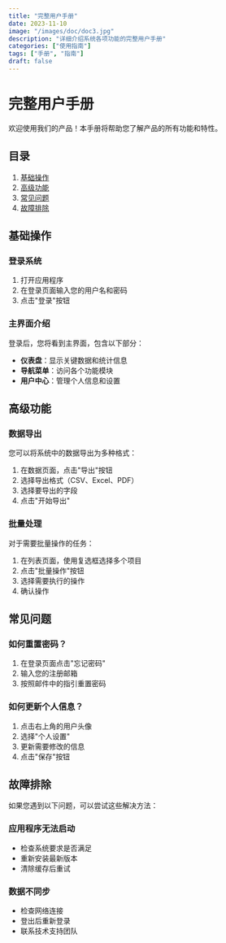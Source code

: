 ```yaml
---
title: "完整用户手册"
date: 2023-11-10
image: "/images/doc/doc3.jpg"
description: "详细介绍系统各项功能的完整用户手册"
categories: ["使用指南"]
tags: ["手册", "指南"]
draft: false
---
```


# 完整用户手册

欢迎使用我们的产品！本手册将帮助您了解产品的所有功能和特性。

## 目录

1. [基础操作](#基础操作)
2. [高级功能](#高级功能)
3. [常见问题](#常见问题)
4. [故障排除](#故障排除)

## 基础操作

### 登录系统

1. 打开应用程序
2. 在登录页面输入您的用户名和密码
3. 点击"登录"按钮

### 主界面介绍

登录后，您将看到主界面，包含以下部分：

- **仪表盘**：显示关键数据和统计信息
- **导航菜单**：访问各个功能模块
- **用户中心**：管理个人信息和设置

## 高级功能

### 数据导出

您可以将系统中的数据导出为多种格式：

1. 在数据页面，点击"导出"按钮
2. 选择导出格式（CSV、Excel、PDF）
3. 选择要导出的字段
4. 点击"开始导出"

### 批量处理

对于需要批量操作的任务：

1. 在列表页面，使用复选框选择多个项目
2. 点击"批量操作"按钮
3. 选择需要执行的操作
4. 确认操作

## 常见问题

### 如何重置密码？

1. 在登录页面点击"忘记密码"
2. 输入您的注册邮箱
3. 按照邮件中的指引重置密码

### 如何更新个人信息？

1. 点击右上角的用户头像
2. 选择"个人设置"
3. 更新需要修改的信息
4. 点击"保存"按钮

## 故障排除

如果您遇到以下问题，可以尝试这些解决方法：

### 应用程序无法启动

- 检查系统要求是否满足
- 重新安装最新版本
- 清除缓存后重试

### 数据不同步

- 检查网络连接
- 登出后重新登录
- 联系技术支持团队
